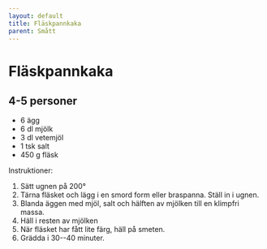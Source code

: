 ```yaml
---
layout: default
title: Fläskpannkaka
parent: Smått
---
```

# Fläskpannkaka

## 4-5 personer

-   6 ägg
-   6 dl mjölk
-   3 dl vetemjöl
-   1 tsk salt
-   450 g fläsk

Instruktioner:

1.  Sätt ugnen på 200°
2.  Tärna fläsket och lägg i en smord form eller braspanna. Ställ in i
    ugnen.
3.  Blanda äggen med mjöl, salt och hälften av mjölken till en klimpfri
    massa.
4.  Häll i resten av mjölken
5.  När fläsket har fått lite färg, häll på smeten.
6.  Grädda i 30--40 minuter.
